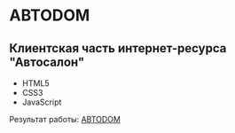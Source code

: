 # ABTODOM
## Клиентская часть интернет-ресурса "Автосалон"
- HTML5
- CSS3
- JavaScript

Результат работы: [ABTODOM](https://mishaastanin.github.io/ABTODOM/)
